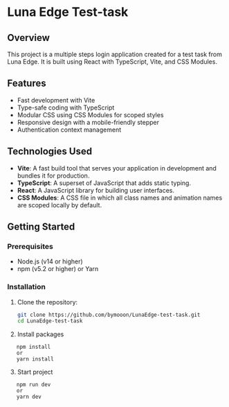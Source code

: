 # Luna Edge Test-task

## Overview

This project is a multiple steps login application created for a test task from Luna Edge. It is built using React with TypeScript, Vite, and CSS Modules.

## Features

- Fast development with Vite
- Type-safe coding with TypeScript
- Modular CSS using CSS Modules for scoped styles
- Responsive design with a mobile-friendly stepper
- Authentication context management

## Technologies Used

- **Vite**: A fast build tool that serves your application in development and bundles it for production.
- **TypeScript**: A superset of JavaScript that adds static typing.
- **React**: A JavaScript library for building user interfaces.
- **CSS Modules**: A CSS file in which all class names and animation names are scoped locally by default.

## Getting Started

### Prerequisites

- Node.js (v14 or higher)
- npm (v5.2 or higher) or Yarn

### Installation

1. Clone the repository:

   ```bash
   git clone https://github.com/bymooon/LunaEdge-test-task.git
   cd LunaEdge-test-task
   ```

2. Install packages

```
   npm install
   or
   yarn install
```

3. Start project

```
   npm run dev
   or
   yarn dev
```
